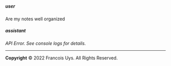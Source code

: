 ##### user
Are my notes well organized

##### assistant
*API Error. See console logs for details.*

---

**Copyright**
© 2022 Francois Uys. All Rights Reserved.
